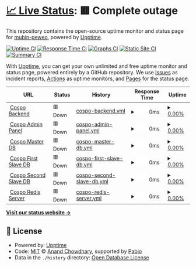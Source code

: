 # [📈 Live Status](https://mubin-peweo.github.io/cospo-status-page): <!--live status--> **🟥 Complete outage**

This repository contains the open-source uptime monitor and status page for [mubin-peweo](https://mubin-peweo.github.io/cospo-status-page), powered by [Upptime](https://github.com/upptime/upptime).

[![Uptime CI](https://github.com/mubin-peweo/cospo-status-page/workflows/Uptime%20CI/badge.svg)](https://github.com/mubin-peweo/cospo-status-page/actions?query=workflow%3A%22Uptime+CI%22)
[![Response Time CI](https://github.com/mubin-peweo/cospo-status-page/workflows/Response%20Time%20CI/badge.svg)](https://github.com/mubin-peweo/cospo-status-page/actions?query=workflow%3A%22Response+Time+CI%22)
[![Graphs CI](https://github.com/mubin-peweo/cospo-status-page/workflows/Graphs%20CI/badge.svg)](https://github.com/mubin-peweo/cospo-status-page/actions?query=workflow%3A%22Graphs+CI%22)
[![Static Site CI](https://github.com/mubin-peweo/cospo-status-page/workflows/Static%20Site%20CI/badge.svg)](https://github.com/mubin-peweo/cospo-status-page/actions?query=workflow%3A%22Static+Site+CI%22)
[![Summary CI](https://github.com/mubin-peweo/cospo-status-page/workflows/Summary%20CI/badge.svg)](https://github.com/mubin-peweo/cospo-status-page/actions?query=workflow%3A%22Summary+CI%22)

With [Upptime](https://upptime.js.org), you can get your own unlimited and free uptime monitor and status page, powered entirely by a GitHub repository. We use [Issues](https://github.com/mubin-peweo/cospo-status-page/issues) as incident reports, [Actions](https://github.com/mubin-peweo/cospo-status-page/actions) as uptime monitors, and [Pages](https://mubin-peweo.github.io/cospo-status-page) for the status page.

<!--start: status pages-->
<!-- This summary is generated by Upptime (https://github.com/upptime/upptime) -->
<!-- Do not edit this manually, your changes will be overwritten -->
<!-- prettier-ignore -->
| URL | Status | History | Response Time | Uptime |
| --- | ------ | ------- | ------------- | ------ |
| <img alt="" src="https://icons.duckduckgo.com/ip3/194.42.98.6.ico" height="13"> [Cospo Backend](http://194.42.98.6:8082/cospo-status/check_backend_status) | 🟥 Down | [cospo-backend.yml](https://github.com/mubin-peweo/cospo-status-page/commits/HEAD/history/cospo-backend.yml) | <details><summary><img alt="Response time graph" src="./graphs/cospo-backend/response-time-week.png" height="20"> 0ms</summary><br><a href="https://mubin-peweo.github.io/cospo-status-page/history/cospo-backend"><img alt="Response time 224" src="https://img.shields.io/endpoint?url=https%3A%2F%2Fraw.githubusercontent.com%2Fmubin-peweo%2Fcospo-status-page%2FHEAD%2Fapi%2Fcospo-backend%2Fresponse-time.json"></a><br><a href="https://mubin-peweo.github.io/cospo-status-page/history/cospo-backend"><img alt="24-hour response time 0" src="https://img.shields.io/endpoint?url=https%3A%2F%2Fraw.githubusercontent.com%2Fmubin-peweo%2Fcospo-status-page%2FHEAD%2Fapi%2Fcospo-backend%2Fresponse-time-day.json"></a><br><a href="https://mubin-peweo.github.io/cospo-status-page/history/cospo-backend"><img alt="7-day response time 0" src="https://img.shields.io/endpoint?url=https%3A%2F%2Fraw.githubusercontent.com%2Fmubin-peweo%2Fcospo-status-page%2FHEAD%2Fapi%2Fcospo-backend%2Fresponse-time-week.json"></a><br><a href="https://mubin-peweo.github.io/cospo-status-page/history/cospo-backend"><img alt="30-day response time 0" src="https://img.shields.io/endpoint?url=https%3A%2F%2Fraw.githubusercontent.com%2Fmubin-peweo%2Fcospo-status-page%2FHEAD%2Fapi%2Fcospo-backend%2Fresponse-time-month.json"></a><br><a href="https://mubin-peweo.github.io/cospo-status-page/history/cospo-backend"><img alt="1-year response time 0" src="https://img.shields.io/endpoint?url=https%3A%2F%2Fraw.githubusercontent.com%2Fmubin-peweo%2Fcospo-status-page%2FHEAD%2Fapi%2Fcospo-backend%2Fresponse-time-year.json"></a></details> | <details><summary><a href="https://mubin-peweo.github.io/cospo-status-page/history/cospo-backend">0.00%</a></summary><a href="https://mubin-peweo.github.io/cospo-status-page/history/cospo-backend"><img alt="All-time uptime 13.05%" src="https://img.shields.io/endpoint?url=https%3A%2F%2Fraw.githubusercontent.com%2Fmubin-peweo%2Fcospo-status-page%2FHEAD%2Fapi%2Fcospo-backend%2Fuptime.json"></a><br><a href="https://mubin-peweo.github.io/cospo-status-page/history/cospo-backend"><img alt="24-hour uptime 0.00%" src="https://img.shields.io/endpoint?url=https%3A%2F%2Fraw.githubusercontent.com%2Fmubin-peweo%2Fcospo-status-page%2FHEAD%2Fapi%2Fcospo-backend%2Fuptime-day.json"></a><br><a href="https://mubin-peweo.github.io/cospo-status-page/history/cospo-backend"><img alt="7-day uptime 0.00%" src="https://img.shields.io/endpoint?url=https%3A%2F%2Fraw.githubusercontent.com%2Fmubin-peweo%2Fcospo-status-page%2FHEAD%2Fapi%2Fcospo-backend%2Fuptime-week.json"></a><br><a href="https://mubin-peweo.github.io/cospo-status-page/history/cospo-backend"><img alt="30-day uptime 1.38%" src="https://img.shields.io/endpoint?url=https%3A%2F%2Fraw.githubusercontent.com%2Fmubin-peweo%2Fcospo-status-page%2FHEAD%2Fapi%2Fcospo-backend%2Fuptime-month.json"></a><br><a href="https://mubin-peweo.github.io/cospo-status-page/history/cospo-backend"><img alt="1-year uptime 0.00%" src="https://img.shields.io/endpoint?url=https%3A%2F%2Fraw.githubusercontent.com%2Fmubin-peweo%2Fcospo-status-page%2FHEAD%2Fapi%2Fcospo-backend%2Fuptime-year.json"></a></details>
| <img alt="" src="https://icons.duckduckgo.com/ip3/194.42.98.6.ico" height="13"> [Cospo Admin Panel](http://194.42.98.6:3003) | 🟥 Down | [cospo-admin-panel.yml](https://github.com/mubin-peweo/cospo-status-page/commits/HEAD/history/cospo-admin-panel.yml) | <details><summary><img alt="Response time graph" src="./graphs/cospo-admin-panel/response-time-week.png" height="20"> 0ms</summary><br><a href="https://mubin-peweo.github.io/cospo-status-page/history/cospo-admin-panel"><img alt="Response time 219" src="https://img.shields.io/endpoint?url=https%3A%2F%2Fraw.githubusercontent.com%2Fmubin-peweo%2Fcospo-status-page%2FHEAD%2Fapi%2Fcospo-admin-panel%2Fresponse-time.json"></a><br><a href="https://mubin-peweo.github.io/cospo-status-page/history/cospo-admin-panel"><img alt="24-hour response time 0" src="https://img.shields.io/endpoint?url=https%3A%2F%2Fraw.githubusercontent.com%2Fmubin-peweo%2Fcospo-status-page%2FHEAD%2Fapi%2Fcospo-admin-panel%2Fresponse-time-day.json"></a><br><a href="https://mubin-peweo.github.io/cospo-status-page/history/cospo-admin-panel"><img alt="7-day response time 0" src="https://img.shields.io/endpoint?url=https%3A%2F%2Fraw.githubusercontent.com%2Fmubin-peweo%2Fcospo-status-page%2FHEAD%2Fapi%2Fcospo-admin-panel%2Fresponse-time-week.json"></a><br><a href="https://mubin-peweo.github.io/cospo-status-page/history/cospo-admin-panel"><img alt="30-day response time 0" src="https://img.shields.io/endpoint?url=https%3A%2F%2Fraw.githubusercontent.com%2Fmubin-peweo%2Fcospo-status-page%2FHEAD%2Fapi%2Fcospo-admin-panel%2Fresponse-time-month.json"></a><br><a href="https://mubin-peweo.github.io/cospo-status-page/history/cospo-admin-panel"><img alt="1-year response time 210" src="https://img.shields.io/endpoint?url=https%3A%2F%2Fraw.githubusercontent.com%2Fmubin-peweo%2Fcospo-status-page%2FHEAD%2Fapi%2Fcospo-admin-panel%2Fresponse-time-year.json"></a></details> | <details><summary><a href="https://mubin-peweo.github.io/cospo-status-page/history/cospo-admin-panel">0.00%</a></summary><a href="https://mubin-peweo.github.io/cospo-status-page/history/cospo-admin-panel"><img alt="All-time uptime 22.51%" src="https://img.shields.io/endpoint?url=https%3A%2F%2Fraw.githubusercontent.com%2Fmubin-peweo%2Fcospo-status-page%2FHEAD%2Fapi%2Fcospo-admin-panel%2Fuptime.json"></a><br><a href="https://mubin-peweo.github.io/cospo-status-page/history/cospo-admin-panel"><img alt="24-hour uptime 0.00%" src="https://img.shields.io/endpoint?url=https%3A%2F%2Fraw.githubusercontent.com%2Fmubin-peweo%2Fcospo-status-page%2FHEAD%2Fapi%2Fcospo-admin-panel%2Fuptime-day.json"></a><br><a href="https://mubin-peweo.github.io/cospo-status-page/history/cospo-admin-panel"><img alt="7-day uptime 0.00%" src="https://img.shields.io/endpoint?url=https%3A%2F%2Fraw.githubusercontent.com%2Fmubin-peweo%2Fcospo-status-page%2FHEAD%2Fapi%2Fcospo-admin-panel%2Fuptime-week.json"></a><br><a href="https://mubin-peweo.github.io/cospo-status-page/history/cospo-admin-panel"><img alt="30-day uptime 1.38%" src="https://img.shields.io/endpoint?url=https%3A%2F%2Fraw.githubusercontent.com%2Fmubin-peweo%2Fcospo-status-page%2FHEAD%2Fapi%2Fcospo-admin-panel%2Fuptime-month.json"></a><br><a href="https://mubin-peweo.github.io/cospo-status-page/history/cospo-admin-panel"><img alt="1-year uptime 9.04%" src="https://img.shields.io/endpoint?url=https%3A%2F%2Fraw.githubusercontent.com%2Fmubin-peweo%2Fcospo-status-page%2FHEAD%2Fapi%2Fcospo-admin-panel%2Fuptime-year.json"></a></details>
| <img alt="" src="https://icons.duckduckgo.com/ip3/194.42.98.6.ico" height="13"> [Cospo Master DB](http://194.42.98.6:8082/cospo-status/check_master_db_status) | 🟥 Down | [cospo-master-db.yml](https://github.com/mubin-peweo/cospo-status-page/commits/HEAD/history/cospo-master-db.yml) | <details><summary><img alt="Response time graph" src="./graphs/cospo-master-db/response-time-week.png" height="20"> 0ms</summary><br><a href="https://mubin-peweo.github.io/cospo-status-page/history/cospo-master-db"><img alt="Response time 114" src="https://img.shields.io/endpoint?url=https%3A%2F%2Fraw.githubusercontent.com%2Fmubin-peweo%2Fcospo-status-page%2FHEAD%2Fapi%2Fcospo-master-db%2Fresponse-time.json"></a><br><a href="https://mubin-peweo.github.io/cospo-status-page/history/cospo-master-db"><img alt="24-hour response time 0" src="https://img.shields.io/endpoint?url=https%3A%2F%2Fraw.githubusercontent.com%2Fmubin-peweo%2Fcospo-status-page%2FHEAD%2Fapi%2Fcospo-master-db%2Fresponse-time-day.json"></a><br><a href="https://mubin-peweo.github.io/cospo-status-page/history/cospo-master-db"><img alt="7-day response time 0" src="https://img.shields.io/endpoint?url=https%3A%2F%2Fraw.githubusercontent.com%2Fmubin-peweo%2Fcospo-status-page%2FHEAD%2Fapi%2Fcospo-master-db%2Fresponse-time-week.json"></a><br><a href="https://mubin-peweo.github.io/cospo-status-page/history/cospo-master-db"><img alt="30-day response time 0" src="https://img.shields.io/endpoint?url=https%3A%2F%2Fraw.githubusercontent.com%2Fmubin-peweo%2Fcospo-status-page%2FHEAD%2Fapi%2Fcospo-master-db%2Fresponse-time-month.json"></a><br><a href="https://mubin-peweo.github.io/cospo-status-page/history/cospo-master-db"><img alt="1-year response time 0" src="https://img.shields.io/endpoint?url=https%3A%2F%2Fraw.githubusercontent.com%2Fmubin-peweo%2Fcospo-status-page%2FHEAD%2Fapi%2Fcospo-master-db%2Fresponse-time-year.json"></a></details> | <details><summary><a href="https://mubin-peweo.github.io/cospo-status-page/history/cospo-master-db">0.00%</a></summary><a href="https://mubin-peweo.github.io/cospo-status-page/history/cospo-master-db"><img alt="All-time uptime 13.05%" src="https://img.shields.io/endpoint?url=https%3A%2F%2Fraw.githubusercontent.com%2Fmubin-peweo%2Fcospo-status-page%2FHEAD%2Fapi%2Fcospo-master-db%2Fuptime.json"></a><br><a href="https://mubin-peweo.github.io/cospo-status-page/history/cospo-master-db"><img alt="24-hour uptime 0.00%" src="https://img.shields.io/endpoint?url=https%3A%2F%2Fraw.githubusercontent.com%2Fmubin-peweo%2Fcospo-status-page%2FHEAD%2Fapi%2Fcospo-master-db%2Fuptime-day.json"></a><br><a href="https://mubin-peweo.github.io/cospo-status-page/history/cospo-master-db"><img alt="7-day uptime 0.00%" src="https://img.shields.io/endpoint?url=https%3A%2F%2Fraw.githubusercontent.com%2Fmubin-peweo%2Fcospo-status-page%2FHEAD%2Fapi%2Fcospo-master-db%2Fuptime-week.json"></a><br><a href="https://mubin-peweo.github.io/cospo-status-page/history/cospo-master-db"><img alt="30-day uptime 1.38%" src="https://img.shields.io/endpoint?url=https%3A%2F%2Fraw.githubusercontent.com%2Fmubin-peweo%2Fcospo-status-page%2FHEAD%2Fapi%2Fcospo-master-db%2Fuptime-month.json"></a><br><a href="https://mubin-peweo.github.io/cospo-status-page/history/cospo-master-db"><img alt="1-year uptime 0.00%" src="https://img.shields.io/endpoint?url=https%3A%2F%2Fraw.githubusercontent.com%2Fmubin-peweo%2Fcospo-status-page%2FHEAD%2Fapi%2Fcospo-master-db%2Fuptime-year.json"></a></details>
| <img alt="" src="https://icons.duckduckgo.com/ip3/194.42.98.6.ico" height="13"> [Cospo First Slave DB](http://194.42.98.6:8082/cospo-status/check_first_slave_db_status) | 🟥 Down | [cospo-first-slave-db.yml](https://github.com/mubin-peweo/cospo-status-page/commits/HEAD/history/cospo-first-slave-db.yml) | <details><summary><img alt="Response time graph" src="./graphs/cospo-first-slave-db/response-time-week.png" height="20"> 0ms</summary><br><a href="https://mubin-peweo.github.io/cospo-status-page/history/cospo-first-slave-db"><img alt="Response time 113" src="https://img.shields.io/endpoint?url=https%3A%2F%2Fraw.githubusercontent.com%2Fmubin-peweo%2Fcospo-status-page%2FHEAD%2Fapi%2Fcospo-first-slave-db%2Fresponse-time.json"></a><br><a href="https://mubin-peweo.github.io/cospo-status-page/history/cospo-first-slave-db"><img alt="24-hour response time 0" src="https://img.shields.io/endpoint?url=https%3A%2F%2Fraw.githubusercontent.com%2Fmubin-peweo%2Fcospo-status-page%2FHEAD%2Fapi%2Fcospo-first-slave-db%2Fresponse-time-day.json"></a><br><a href="https://mubin-peweo.github.io/cospo-status-page/history/cospo-first-slave-db"><img alt="7-day response time 0" src="https://img.shields.io/endpoint?url=https%3A%2F%2Fraw.githubusercontent.com%2Fmubin-peweo%2Fcospo-status-page%2FHEAD%2Fapi%2Fcospo-first-slave-db%2Fresponse-time-week.json"></a><br><a href="https://mubin-peweo.github.io/cospo-status-page/history/cospo-first-slave-db"><img alt="30-day response time 0" src="https://img.shields.io/endpoint?url=https%3A%2F%2Fraw.githubusercontent.com%2Fmubin-peweo%2Fcospo-status-page%2FHEAD%2Fapi%2Fcospo-first-slave-db%2Fresponse-time-month.json"></a><br><a href="https://mubin-peweo.github.io/cospo-status-page/history/cospo-first-slave-db"><img alt="1-year response time 0" src="https://img.shields.io/endpoint?url=https%3A%2F%2Fraw.githubusercontent.com%2Fmubin-peweo%2Fcospo-status-page%2FHEAD%2Fapi%2Fcospo-first-slave-db%2Fresponse-time-year.json"></a></details> | <details><summary><a href="https://mubin-peweo.github.io/cospo-status-page/history/cospo-first-slave-db">0.00%</a></summary><a href="https://mubin-peweo.github.io/cospo-status-page/history/cospo-first-slave-db"><img alt="All-time uptime 13.05%" src="https://img.shields.io/endpoint?url=https%3A%2F%2Fraw.githubusercontent.com%2Fmubin-peweo%2Fcospo-status-page%2FHEAD%2Fapi%2Fcospo-first-slave-db%2Fuptime.json"></a><br><a href="https://mubin-peweo.github.io/cospo-status-page/history/cospo-first-slave-db"><img alt="24-hour uptime 0.00%" src="https://img.shields.io/endpoint?url=https%3A%2F%2Fraw.githubusercontent.com%2Fmubin-peweo%2Fcospo-status-page%2FHEAD%2Fapi%2Fcospo-first-slave-db%2Fuptime-day.json"></a><br><a href="https://mubin-peweo.github.io/cospo-status-page/history/cospo-first-slave-db"><img alt="7-day uptime 0.00%" src="https://img.shields.io/endpoint?url=https%3A%2F%2Fraw.githubusercontent.com%2Fmubin-peweo%2Fcospo-status-page%2FHEAD%2Fapi%2Fcospo-first-slave-db%2Fuptime-week.json"></a><br><a href="https://mubin-peweo.github.io/cospo-status-page/history/cospo-first-slave-db"><img alt="30-day uptime 1.38%" src="https://img.shields.io/endpoint?url=https%3A%2F%2Fraw.githubusercontent.com%2Fmubin-peweo%2Fcospo-status-page%2FHEAD%2Fapi%2Fcospo-first-slave-db%2Fuptime-month.json"></a><br><a href="https://mubin-peweo.github.io/cospo-status-page/history/cospo-first-slave-db"><img alt="1-year uptime 0.00%" src="https://img.shields.io/endpoint?url=https%3A%2F%2Fraw.githubusercontent.com%2Fmubin-peweo%2Fcospo-status-page%2FHEAD%2Fapi%2Fcospo-first-slave-db%2Fuptime-year.json"></a></details>
| <img alt="" src="https://icons.duckduckgo.com/ip3/194.42.98.6.ico" height="13"> [Cospo Second Slave DB](http://194.42.98.6:8082/cospo-status/check_second_slave_db_status) | 🟥 Down | [cospo-second-slave-db.yml](https://github.com/mubin-peweo/cospo-status-page/commits/HEAD/history/cospo-second-slave-db.yml) | <details><summary><img alt="Response time graph" src="./graphs/cospo-second-slave-db/response-time-week.png" height="20"> 0ms</summary><br><a href="https://mubin-peweo.github.io/cospo-status-page/history/cospo-second-slave-db"><img alt="Response time 114" src="https://img.shields.io/endpoint?url=https%3A%2F%2Fraw.githubusercontent.com%2Fmubin-peweo%2Fcospo-status-page%2FHEAD%2Fapi%2Fcospo-second-slave-db%2Fresponse-time.json"></a><br><a href="https://mubin-peweo.github.io/cospo-status-page/history/cospo-second-slave-db"><img alt="24-hour response time 0" src="https://img.shields.io/endpoint?url=https%3A%2F%2Fraw.githubusercontent.com%2Fmubin-peweo%2Fcospo-status-page%2FHEAD%2Fapi%2Fcospo-second-slave-db%2Fresponse-time-day.json"></a><br><a href="https://mubin-peweo.github.io/cospo-status-page/history/cospo-second-slave-db"><img alt="7-day response time 0" src="https://img.shields.io/endpoint?url=https%3A%2F%2Fraw.githubusercontent.com%2Fmubin-peweo%2Fcospo-status-page%2FHEAD%2Fapi%2Fcospo-second-slave-db%2Fresponse-time-week.json"></a><br><a href="https://mubin-peweo.github.io/cospo-status-page/history/cospo-second-slave-db"><img alt="30-day response time 0" src="https://img.shields.io/endpoint?url=https%3A%2F%2Fraw.githubusercontent.com%2Fmubin-peweo%2Fcospo-status-page%2FHEAD%2Fapi%2Fcospo-second-slave-db%2Fresponse-time-month.json"></a><br><a href="https://mubin-peweo.github.io/cospo-status-page/history/cospo-second-slave-db"><img alt="1-year response time 0" src="https://img.shields.io/endpoint?url=https%3A%2F%2Fraw.githubusercontent.com%2Fmubin-peweo%2Fcospo-status-page%2FHEAD%2Fapi%2Fcospo-second-slave-db%2Fresponse-time-year.json"></a></details> | <details><summary><a href="https://mubin-peweo.github.io/cospo-status-page/history/cospo-second-slave-db">0.00%</a></summary><a href="https://mubin-peweo.github.io/cospo-status-page/history/cospo-second-slave-db"><img alt="All-time uptime 13.05%" src="https://img.shields.io/endpoint?url=https%3A%2F%2Fraw.githubusercontent.com%2Fmubin-peweo%2Fcospo-status-page%2FHEAD%2Fapi%2Fcospo-second-slave-db%2Fuptime.json"></a><br><a href="https://mubin-peweo.github.io/cospo-status-page/history/cospo-second-slave-db"><img alt="24-hour uptime 0.00%" src="https://img.shields.io/endpoint?url=https%3A%2F%2Fraw.githubusercontent.com%2Fmubin-peweo%2Fcospo-status-page%2FHEAD%2Fapi%2Fcospo-second-slave-db%2Fuptime-day.json"></a><br><a href="https://mubin-peweo.github.io/cospo-status-page/history/cospo-second-slave-db"><img alt="7-day uptime 0.00%" src="https://img.shields.io/endpoint?url=https%3A%2F%2Fraw.githubusercontent.com%2Fmubin-peweo%2Fcospo-status-page%2FHEAD%2Fapi%2Fcospo-second-slave-db%2Fuptime-week.json"></a><br><a href="https://mubin-peweo.github.io/cospo-status-page/history/cospo-second-slave-db"><img alt="30-day uptime 1.38%" src="https://img.shields.io/endpoint?url=https%3A%2F%2Fraw.githubusercontent.com%2Fmubin-peweo%2Fcospo-status-page%2FHEAD%2Fapi%2Fcospo-second-slave-db%2Fuptime-month.json"></a><br><a href="https://mubin-peweo.github.io/cospo-status-page/history/cospo-second-slave-db"><img alt="1-year uptime 0.00%" src="https://img.shields.io/endpoint?url=https%3A%2F%2Fraw.githubusercontent.com%2Fmubin-peweo%2Fcospo-status-page%2FHEAD%2Fapi%2Fcospo-second-slave-db%2Fuptime-year.json"></a></details>
| <img alt="" src="https://icons.duckduckgo.com/ip3/194.42.98.6.ico" height="13"> [Cospo Redis Server](http://194.42.98.6:8082/cospo-status/check_redis_status) | 🟥 Down | [cospo-redis-server.yml](https://github.com/mubin-peweo/cospo-status-page/commits/HEAD/history/cospo-redis-server.yml) | <details><summary><img alt="Response time graph" src="./graphs/cospo-redis-server/response-time-week.png" height="20"> 0ms</summary><br><a href="https://mubin-peweo.github.io/cospo-status-page/history/cospo-redis-server"><img alt="Response time 114" src="https://img.shields.io/endpoint?url=https%3A%2F%2Fraw.githubusercontent.com%2Fmubin-peweo%2Fcospo-status-page%2FHEAD%2Fapi%2Fcospo-redis-server%2Fresponse-time.json"></a><br><a href="https://mubin-peweo.github.io/cospo-status-page/history/cospo-redis-server"><img alt="24-hour response time 0" src="https://img.shields.io/endpoint?url=https%3A%2F%2Fraw.githubusercontent.com%2Fmubin-peweo%2Fcospo-status-page%2FHEAD%2Fapi%2Fcospo-redis-server%2Fresponse-time-day.json"></a><br><a href="https://mubin-peweo.github.io/cospo-status-page/history/cospo-redis-server"><img alt="7-day response time 0" src="https://img.shields.io/endpoint?url=https%3A%2F%2Fraw.githubusercontent.com%2Fmubin-peweo%2Fcospo-status-page%2FHEAD%2Fapi%2Fcospo-redis-server%2Fresponse-time-week.json"></a><br><a href="https://mubin-peweo.github.io/cospo-status-page/history/cospo-redis-server"><img alt="30-day response time 0" src="https://img.shields.io/endpoint?url=https%3A%2F%2Fraw.githubusercontent.com%2Fmubin-peweo%2Fcospo-status-page%2FHEAD%2Fapi%2Fcospo-redis-server%2Fresponse-time-month.json"></a><br><a href="https://mubin-peweo.github.io/cospo-status-page/history/cospo-redis-server"><img alt="1-year response time 0" src="https://img.shields.io/endpoint?url=https%3A%2F%2Fraw.githubusercontent.com%2Fmubin-peweo%2Fcospo-status-page%2FHEAD%2Fapi%2Fcospo-redis-server%2Fresponse-time-year.json"></a></details> | <details><summary><a href="https://mubin-peweo.github.io/cospo-status-page/history/cospo-redis-server">0.00%</a></summary><a href="https://mubin-peweo.github.io/cospo-status-page/history/cospo-redis-server"><img alt="All-time uptime 13.05%" src="https://img.shields.io/endpoint?url=https%3A%2F%2Fraw.githubusercontent.com%2Fmubin-peweo%2Fcospo-status-page%2FHEAD%2Fapi%2Fcospo-redis-server%2Fuptime.json"></a><br><a href="https://mubin-peweo.github.io/cospo-status-page/history/cospo-redis-server"><img alt="24-hour uptime 0.00%" src="https://img.shields.io/endpoint?url=https%3A%2F%2Fraw.githubusercontent.com%2Fmubin-peweo%2Fcospo-status-page%2FHEAD%2Fapi%2Fcospo-redis-server%2Fuptime-day.json"></a><br><a href="https://mubin-peweo.github.io/cospo-status-page/history/cospo-redis-server"><img alt="7-day uptime 0.00%" src="https://img.shields.io/endpoint?url=https%3A%2F%2Fraw.githubusercontent.com%2Fmubin-peweo%2Fcospo-status-page%2FHEAD%2Fapi%2Fcospo-redis-server%2Fuptime-week.json"></a><br><a href="https://mubin-peweo.github.io/cospo-status-page/history/cospo-redis-server"><img alt="30-day uptime 1.38%" src="https://img.shields.io/endpoint?url=https%3A%2F%2Fraw.githubusercontent.com%2Fmubin-peweo%2Fcospo-status-page%2FHEAD%2Fapi%2Fcospo-redis-server%2Fuptime-month.json"></a><br><a href="https://mubin-peweo.github.io/cospo-status-page/history/cospo-redis-server"><img alt="1-year uptime 0.00%" src="https://img.shields.io/endpoint?url=https%3A%2F%2Fraw.githubusercontent.com%2Fmubin-peweo%2Fcospo-status-page%2FHEAD%2Fapi%2Fcospo-redis-server%2Fuptime-year.json"></a></details>

<!--end: status pages-->

[**Visit our status website →**](https://mubin-peweo.github.io/cospo-status-page)

## 📄 License

- Powered by: [Upptime](https://github.com/upptime/upptime)
- Code: [MIT](./LICENSE) © [Anand Chowdhary](https://anandchowdhary.com), supported by [Pabio](https://pabio.com)
- Data in the `./history` directory: [Open Database License](https://opendatacommons.org/licenses/odbl/1-0/)

